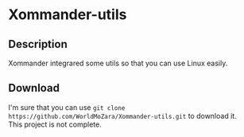 # Xommander-utils
## Description
Xommander integrared some utils so that you can use Linux easily.
## Download
I'm sure that you can use `git clone https://github.com/WorldMoZara/Xommander-utils.git` to download it.  
This project is not complete.
